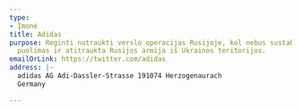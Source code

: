 ```yaml
---
type:
- Įmonė
title: Adidas
purpose: Reginti nutraukti verslo operacijas Rusijoje, kol nebus sustabdytas Ukrainos
  puolimas ir atitraukta Rusijos armija iš Ukrainos teritorijos.
emailOrLink: https://twitter.com/adidas
address: |-
  adidas AG Adi-Dassler-Strasse 191074 Herzogenaurach
  Germany

---
```

